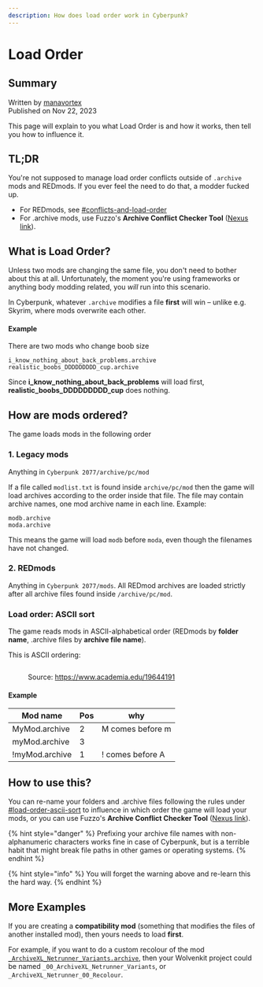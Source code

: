 ```yaml
---
description: How does load order work in Cyberpunk?
---
```


# Load Order

## Summary

Written by [manavortex](http://127.0.0.1:5000/u/NfZBoxGegfUqB33J9HXuCs6PVaC3 "mention")\
Published on Nov 22, 2023

This page will explain to you what Load Order is and how it works, then tell you how to influence it.

## TL;DR

You're not supposed to manage load order conflicts outside of `.archive` mods and REDmods. If you ever feel the need to do that, a modder fucked up.

* For REDmods, see [#conflicts-and-load-order](redmod/usage.md#conflicts-and-load-order "mention")
* For .archive mods, use Fuzzo's **Archive Conflict Checker Tool** ([Nexus link](https://www.nexusmods.com/cyberpunk2077/mods/11126)).

## What is Load Order?

Unless two mods are changing the same file, you don't need to bother about this at all. Unfortunately, the moment you're using frameworks or anything body modding related, you _will_ run into this scenario.&#x20;

In Cyberpunk, whatever `.archive` modifies a file **first** will win – unlike e.g. Skyrim, where mods overwrite each other.

#### Example

There are two mods who change boob size

```
i_know_nothing_about_back_problems.archive
realistic_boobs_DDDDDDDDD_cup.archive
```

Since **i\_know\_nothing\_about\_back\_problems** will load first, **realistic\_boobs\_DDDDDDDDD\_cup** does nothing.

## How are mods ordered?

The game loads mods in the following order

### 1. Legacy mods

Anything in `Cyberpunk 2077/archive/pc/mod`

If a file called `modlist.txt` is found inside `archive/pc/mod` then the game will load archives according to the order inside that file. The file may contain archive names, one mod archive name in each line. Example:

```
modb.archive
moda.archive
```

This means the game will load `modb` before `moda`, even though the filenames have not changed.

### 2. REDmods

Anything in `Cyberpunk 2077/mods`. All REDmod archives are loaded strictly after all archive files found inside `/archive/pc/mod`.&#x20;

### Load order: ASCII sort

The game reads mods in ASCII-alphabetical order (REDmods by **folder name**, .archive files by **archive file name**).

This is ASCII ordering:

<figure><img src="https://files.gitbook.com/v0/b/gitbook-x-prod.appspot.com/o/spaces%2F-MP_ozZVx2gRZUPXkd4r%2Fuploads%2FJ7IAaw7SEdYkWNCWeT4V%2Fimage.png?alt=media&#x26;token=acfd4e9c-7c2c-4a11-89fc-6bbef5211eec" alt=""><figcaption><p>Source: <a href="https://www.academia.edu/19644191">https://www.academia.edu/19644191</a></p></figcaption></figure>

#### Example

| Mod name       | Pos | why               |
| -------------- | --- | ----------------- |
| MyMod.archive  | 2   | M comes before m  |
| myMod.archive  | 3   |                   |
| !myMod.archive | 1   | ! comes before A  |

## How to use this?

You can re-name your folders and .archive files following the rules under [#load-order-ascii-sort](load-order.md#load-order-ascii-sort "mention") to influence in which order the game will load your mods, or you can use Fuzzo's **Archive Conflict Checker Tool** ([Nexus link](https://www.nexusmods.com/cyberpunk2077/mods/11126)).

{% hint style="danger" %}
Prefixing your archive file names with non-alphanumeric characters works fine in case of Cyberpunk, but is a terrible habit that might break file paths in other games or operating systems.
{% endhint %}

{% hint style="info" %}
You will forget the warning above and re-learn this the hard way.
{% endhint %}

## More Examples

If you are creating a **compatibility mod** (something that modifies the files of another installed mod), then yours needs to load **first**.

For example, if you want to do a custom recolour of the mod [`_ArchiveXL_Netrunner_Variants.archive`](../../for-mod-creators/modding-guides/items-equipment/recolours-and-refits/), then your Wolvenkit project could be named `_00_ArchiveXL_Netrunner_Variants`, or `_ArchiveXL_Netrunner_00_Recolour`.
